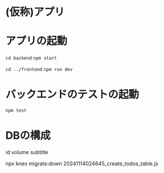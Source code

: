 # (仮称)アプリ

# アプリの起動
```cd backend``` 
```npm start```

```cd ../frontend```
```npm run dev```

# バックエンドのテストの起動
```npm test```


# DBの構成
id
volume
subtitle

npx knex migrate:down 20241114024645_create_todos_table.js
